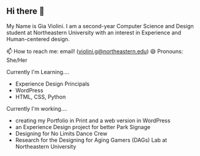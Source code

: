 ## Hi there 👋

My Name is Gia Violini. I am a second-year Computer Science and Design student at Northeastern University with an interest in Experience and Human-centered design. 

📫 How to reach me: email! (violini.g@northeastern.edu)
😄 Pronouns: She/Her

Currently I'm Learning....
- Experience Design Principals
- WordPress
- HTML, CSS, Python


Currently I'm working....
- creating my Portfolio in Print and a web version in WordPress
- an Experience Design project for better Park Signage
- Designing for No Limits Dance Crew
- Research for the Designing for Aging Gamers (DAGs) Lab at Northeastern University

<!--
**giaviolini/giaviolini** is a ✨ _special_ ✨ repository because its `README.md` (this file) appears on your GitHub profile.

Here are some ideas to get you started:

- 🔭 I’m currently working on maintaining my college course work. 
- 🌱 I’m currently learning Dr. Racket and what it means to be a designer.
- 👯 I’m looking to collaborate on ...
- 🤔 I’m looking for help with ...
- 💬 Ask me about my latest design project!
- 📫 How to reach me: email! (violini.g@northeastern.edu)
- 😄 Pronouns: She/Her
- ⚡ Fun fact: My all time favorite work buddy is my cat.
-->
